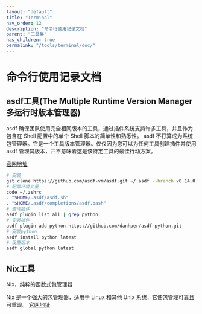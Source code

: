 ```yaml
---
layout: "default"
title: "Terminal"
nav_order: 12
description: "命令行使用记录文档"
parent: "工具集"
has_children: true
permalink: "/tools/terminal/doc/"
---
```


# 命令行使用记录文档

## asdf工具(The Multiple Runtime Version Manager多运行时版本管理器)

asdf 确保团队使用完全相同版本的工具，通过插件系统支持许多工具，并且作为包含在 Shell 配置中的单个 Shell 脚本的简单性和熟悉性。
asdf 不打算成为系统包管理器。它是一个工具版本管理器。仅仅因为您可以为任何工具创建插件并使用 asdf 管理其版本，并不意味着这是该特定工具的最佳行动方案。

[官网地址](https://asdf-vm.com/)

```bash
# 安装
git clone https://github.com/asdf-vm/asdf.git ~/.asdf --branch v0.14.0
# 配置环境变量
code ~/.zshrc
. "$HOME/.asdf/asdf.sh"
. "$HOME/.asdf/completions/asdf.bash"
# 查询插件
asdf plugin list all | grep python
# 安装插件
asdf plugin add python https://github.com/danhper/asdf-python.git
# 安装python
asdf install python latest
# 设置版本
asdf global python latest
```

## Nix工具

Nix，纯粹的函数式包管理器

Nix 是一个强大的包管理器，适用于 Linux 和其他 Unix 系统，它使包管理可靠且可重现。
[官网地址](https://nixos.org/nix/)
